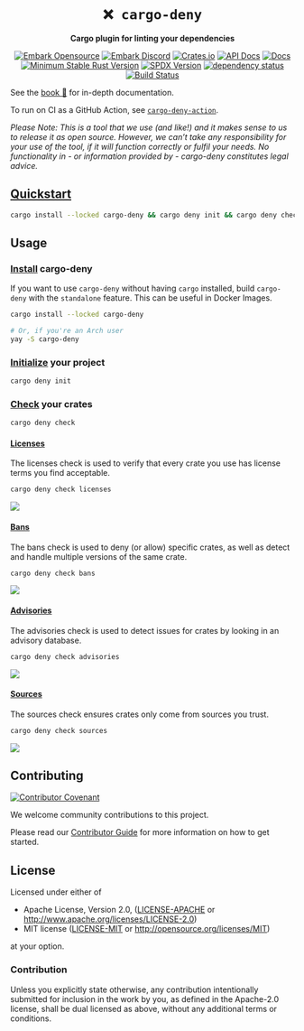 <div align="center">

# `❌ cargo-deny`

**Cargo plugin for linting your dependencies**

[![Embark Opensource](https://img.shields.io/badge/embark-open%20source-blueviolet.svg)](https://embark.dev)
[![Embark Discord](https://img.shields.io/badge/discord-ark-%237289da.svg?logo=discord)](https://discord.gg/Fg4u4VX)
[![Crates.io](https://img.shields.io/crates/v/cargo-deny.svg)](https://crates.io/crates/cargo-deny)
[![API Docs](https://docs.rs/cargo-deny/badge.svg)](https://docs.rs/cargo-deny)
[![Docs](https://img.shields.io/badge/The%20Book-📕-brightgreen.svg)](https://embarkstudios.github.io/cargo-deny/)
[![Minimum Stable Rust Version](https://img.shields.io/badge/Rust-1.53.0-blue?color=fc8d62&logo=rust)](https://blog.rust-lang.org/2021/06/17/Rust-1.53.0.html)
[![SPDX Version](https://img.shields.io/badge/SPDX%20Version-3.14-blue.svg)](https://spdx.org/licenses/)
[![dependency status](https://deps.rs/repo/github/EmbarkStudios/cargo-deny/status.svg)](https://deps.rs/repo/github/EmbarkStudios/cargo-deny)
[![Build Status](https://github.com/EmbarkStudios/cargo-deny/workflows/CI/badge.svg)](https://github.com/EmbarkStudios/cargo-deny/actions?workflow=CI)

</div>

See the [book 📕](https://embarkstudios.github.io/cargo-deny/) for in-depth documentation.

To run on CI as a GitHub Action, see [`cargo-deny-action`](https://github.com/EmbarkStudios/cargo-deny-action).

_Please Note: This is a tool that we use (and like!) and it makes sense to us to release it as open source. However, we can’t take any responsibility for your use of the tool, if it will function correctly or fulfil your needs. No functionality in - or information provided by - cargo-deny constitutes legal advice._

## [Quickstart](https://embarkstudios.github.io/cargo-deny/)

```bash
cargo install --locked cargo-deny && cargo deny init && cargo deny check
```

## Usage

### [Install](https://embarkstudios.github.io/cargo-deny/cli/index.html) cargo-deny

If you want to use `cargo-deny` without having `cargo` installed,
build `cargo-deny` with the `standalone` feature.
This can be useful in Docker Images.

```bash
cargo install --locked cargo-deny

# Or, if you're an Arch user
yay -S cargo-deny
```

### [Initialize](https://embarkstudios.github.io/cargo-deny/cli/init.html) your project

```bash
cargo deny init
```

### [Check](https://embarkstudios.github.io/cargo-deny/cli/check.html) your crates

```bash
cargo deny check
```

#### [Licenses](https://embarkstudios.github.io/cargo-deny/checks/licenses/index.html)

The licenses check is used to verify that every crate you use has license terms you find acceptable.

```bash
cargo deny check licenses
```

<img src="https://imgur.com/XMmvx9L.png"/>

#### [Bans](https://embarkstudios.github.io/cargo-deny/checks/bans/index.html)

The bans check is used to deny (or allow) specific crates, as well as detect and handle multiple versions of the same crate.

```bash
cargo deny check bans
```

<img src="https://imgur.com/K3UeXcR.png"/>

#### [Advisories](https://embarkstudios.github.io/cargo-deny/checks/advisories/index.html)

The advisories check is used to detect issues for crates by looking in an advisory database.

```bash
cargo deny check advisories
```

<img src="https://imgur.com/FK50XLb.png"/>

#### [Sources](https://embarkstudios.github.io/cargo-deny/checks/sources/index.html)

The sources check ensures crates only come from sources you trust.

```bash
cargo deny check sources
```

<img src="https://imgur.com/xdHFDWS.png"/>

## Contributing

[![Contributor Covenant](https://img.shields.io/badge/contributor%20covenant-v1.4-ff69b4.svg)](../CODE_OF_CONDUCT.md)

We welcome community contributions to this project.

Please read our [Contributor Guide](CONTRIBUTING.md) for more information on how to get started.

## License

Licensed under either of

* Apache License, Version 2.0, ([LICENSE-APACHE](LICENSE-APACHE) or http://www.apache.org/licenses/LICENSE-2.0)
* MIT license ([LICENSE-MIT](LICENSE-MIT) or http://opensource.org/licenses/MIT)

at your option.

### Contribution

Unless you explicitly state otherwise, any contribution intentionally submitted for inclusion in the work by you, as defined in the Apache-2.0 license, shall be dual licensed as above, without any additional terms or conditions.
